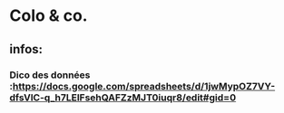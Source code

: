 # Colo & co.
## infos:
### Dico des données :https://docs.google.com/spreadsheets/d/1jwMypOZ7VY-dfsVlC-q_h7LElFsehQAFZzMJT0iuqr8/edit#gid=0  